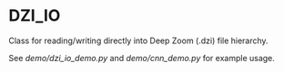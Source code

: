 # DZI_IO

Class for reading/writing directly into Deep Zoom (.dzi) file hierarchy.

See *demo/dzi_io_demo.py* and *demo/cnn_demo.py* for example usage.